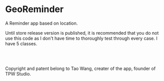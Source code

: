 # GeoReminder

A Reminder app based on location.



Until store release version is published, it is recommended that you do not use this code as I don't have time to thoroughly test through every case. I have 5 classes.


<br/><br/>


Copyright and patent belong to Tao Wang, creater of the app, founder of TPW Studio.

